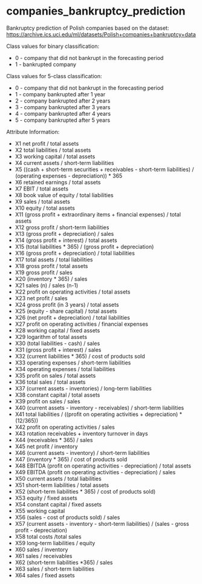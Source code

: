 # companies_bankruptcy_prediction
Bankruptcy prediction of Polish companies based on the dataset: https://archive.ics.uci.edu/ml/datasets/Polish+companies+bankruptcy+data

Class values for binary classification:

- 0 - company that did not bankrupt in the forecasting period
- 1 - bankrupted company

Class values for 5-class classification:

- 0 - company that did not bankrupt in the forecasting period
- 1 - company bankrupted after 1 year
- 2 - company bankrupted after 2 years
- 3 - company bankrupted after 3 years
- 4 - company bankrupted after 4 years
- 5 - company bankrupted after 5 years

Attribute Information:

- X1 net profit / total assets
- X2 total liabilities / total assets
- X3 working capital / total assets
- X4 current assets / short-term liabilities
- X5 ((cash + short-term securities + receivables - short-term liabilities) / (operating expenses - depreciation)) * 365
- X6 retained earnings / total assets
- X7 EBIT / total assets
- X8 book value of equity / total liabilities
- X9 sales / total assets
- X10 equity / total assets
- X11 (gross profit + extraordinary items + financial expenses) / total assets
- X12 gross profit / short-term liabilities
- X13 (gross profit + depreciation) / sales
- X14 (gross profit + interest) / total assets
- X15 (total liabilities * 365) / (gross profit + depreciation)
- X16 (gross profit + depreciation) / total liabilities
- X17 total assets / total liabilities
- X18 gross profit / total assets
- X19 gross profit / sales
- X20 (inventory * 365) / sales
- X21 sales (n) / sales (n-1)
- X22 profit on operating activities / total assets
- X23 net profit / sales
- X24 gross profit (in 3 years) / total assets
- X25 (equity - share capital) / total assets
- X26 (net profit + depreciation) / total liabilities
- X27 profit on operating activities / financial expenses
- X28 working capital / fixed assets
- X29 logarithm of total assets
- X30 (total liabilities - cash) / sales
- X31 (gross profit + interest) / sales
- X32 (current liabilities * 365) / cost of products sold
- X33 operating expenses / short-term liabilities
- X34 operating expenses / total liabilities
- X35 profit on sales / total assets
- X36 total sales / total assets
- X37 (current assets - inventories) / long-term liabilities
- X38 constant capital / total assets
- X39 profit on sales / sales
- X40 (current assets - inventory - receivables) / short-term liabilities
- X41 total liabilities / ((profit on operating activities + depreciation) * (12/365))
- X42 profit on operating activities / sales
- X43 rotation receivables + inventory turnover in days
- X44 (receivables * 365) / sales
- X45 net profit / inventory
- X46 (current assets - inventory) / short-term liabilities
- X47 (inventory * 365) / cost of products sold
- X48 EBITDA (profit on operating activities - depreciation) / total assets
- X49 EBITDA (profit on operating activities - depreciation) / sales
- X50 current assets / total liabilities
- X51 short-term liabilities / total assets
- X52 (short-term liabilities * 365) / cost of products sold)
- X53 equity / fixed assets
- X54 constant capital / fixed assets
- X55 working capital
- X56 (sales - cost of products sold) / sales
- X57 (current assets - inventory - short-term liabilities) / (sales - gross profit - depreciation)
- X58 total costs /total sales
- X59 long-term liabilities / equity
- X60 sales / inventory
- X61 sales / receivables
- X62 (short-term liabilities *365) / sales
- X63 sales / short-term liabilities
- X64 sales / fixed assets